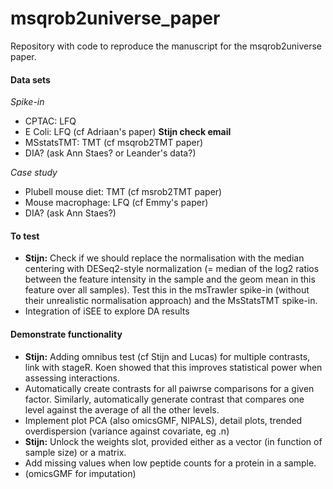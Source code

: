 # msqrob2universe_paper

Repository with code to reproduce the manuscript for the
msqrob2universe paper. 

#### Data sets

*Spike-in*

- CPTAC: LFQ
- E Coli: LFQ (cf Adriaan's paper) **Stijn check email**
- MSstatsTMT: TMT (cf msqrob2TMT paper)
- DIA? (ask Ann Staes? or Leander's data?)

*Case study*

- Plubell mouse diet: TMT (cf msrob2TMT paper)
- Mouse macrophage: LFQ (cf Emmy's paper)
- DIA? (ask Ann Staes?)

#### To test

- **Stijn:** Check if we should replace the normalisation with the median
  centering with DESeq2-style normalization (= median of the log2
  ratios between the feature intensity in the sample and the geom mean
  in this feature over all samples). Test this in the msTrawler 
  spike-in (without their unrealistic normalisation approach) and the
  MsStatsTMT spike-in.
- Integration of iSEE to explore DA results

#### Demonstrate functionality

- **Stijn:** Adding omnibus test (cf Stijn and Lucas) for multiple contrasts,
  link with stageR. Koen showed that this improves statistical power
  when assessing interactions.
- Automatically create contrasts for all paiwrse comparisons for a
  given factor. Similarly, automatically generate contrast that compares one level against the
  average of all the other levels. 
- Implement plot PCA (also omicsGMF, NIPALS), detail plots, trended
  overdispersion (variance against covariate, eg .n)
- **Stijn:** Unlock the weights slot, provided either as a vector (in function of
sample size) or a matrix.
- Add missing values when low peptide counts for a protein in a
  sample.
- (omicsGMF for imputation)
